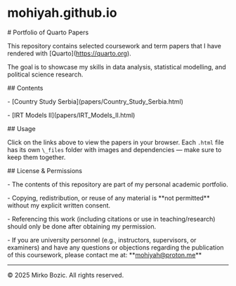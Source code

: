 # mohiyah.github.io



\# Portfolio of Quarto Papers



This repository contains selected coursework and term papers that I have rendered with \[Quarto](https://quarto.org).  

The goal is to showcase my skills in data analysis, statistical modelling, and political science research.



\## Contents

\- \[Country Study Serbia](papers/Country\_Study\_Serbia.html)

\- \[IRT Models II](papers/IRT\_Models\_II.html)



\## Usage

Click on the links above to view the papers in your browser. Each `.html` file has its own `\_files` folder with images and dependencies — make sure to keep them together.



\## License \& Permissions

\- The contents of this repository are part of my personal academic portfolio.  

\- Copying, redistribution, or reuse of any material is \*\*not permitted\*\* without my explicit written consent.  

\- Referencing this work (including citations or use in teaching/research) should only be done after obtaining my permission.  

\- If you are university personnel (e.g., instructors, supervisors, or examiners) and have any questions or objections regarding the publication of this coursework, please contact me at: \*\*mohiyah@proton.me\*\*



---



© 2025 Mirko Bozic. All rights reserved.



